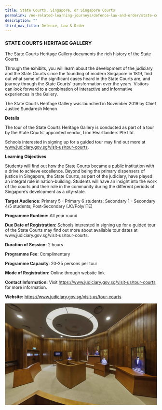 ```yaml
---
title: State Courts, Singapore, or Singapore Courts
permalink: /ne-related-learning-journeys/defence-law-and-order/state-court/
description: ""
third_nav_title: Defence, Law & Order
---
```

### STATE COURTS HERITAGE GALLERY

The State Courts Heritage Gallery documents the rich history of the State Courts.

Through the exhibits, you will learn about the development of the judiciary and the State Courts since the founding of modern Singapore in 1819, find out what some of the significant cases heard in the State Courts are, and journey through the State Courts’ transformation over the years. Visitors can look forward to a combination of interactive and informative experiences in the Gallery.
 
The State Courts Heritage Gallery was launched in November 2019 by Chief Justice Sundaresh Menon

**Details**

The tour of the State Courts Heritage Gallery is conducted as part of a tour by the State Courts’ appointed vendor, Lion Heartlanders Pte Ltd. 

Schools interested in signing up for a guided tour may find out more at www.judiciary.gov.sg/visit-us/tour-courts.

**Learning Objectives**

Students will find out how the State Courts became a public institution with a drive to achieve excellence. Beyond being the primary dispensers of justice in Singapore, the State Courts, as part of the judiciary, have played an integral role in nation-building. Students will have an insight into the work of the courts and their role in the community during the different periods of 
Singapore’s development as a city-state.

**Target Audience**: Primary 5 - Primary 6 students; Secondary 1 - Secondary 4/5 students; Post-Secondary (JC/Poly/ITE)

**Programme Runtime:** All year round

**Due Date of Registration:** Schools interested in signing up for a guided tour of the State Courts may find out more about available tour dates at www,judiciary.gov.sg/visit-us/tour-courts.

**Duration of Session:** 2 hours

**Programme Fee**: Complimentary 

**Programme Capacity**: 20-25 persons per tour

**Mode of Registration:** Online through website link

**Contact Information:** Visit https://www.judiciary.gov.sg/visit-us/tour-courts for more information.
     
**Website:** https://www.judiciary.gov.sg/visit-us/tour-courts

![](/images/state%20court%20heritage%20gallery%201.jpg)

